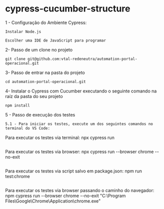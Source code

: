 # cypress-cucumber-structure

1 - Configuração do Ambiente Cypress:
```
Instalar Node.js
```
```
Escolher uma IDE de JavaScript para programar
```
2- Passo de um clone no projeto
```
git clone git@github.com:vtal-redeneutra/automation-portal-operacional.git
```
3- Passo de entrar na pasta do projeto
```
cd automation-portal-operacional.git
``` 
4- Instalar o Cypress com Cucumber executando o seguinte comando na raíz da pasta do seu projeto
```
npm install
```
5 - Passo de execução dos testes
```
5.1 - Para iniciar os testes, execute um dos seguintes comandos no terminal do VS Code:

```
Para executar os testes via terminal: npx cypress run
```
```
Para executar os testes via browser: npx cypress run --browser chrome --no-exit
```
```
Para executar os testes via script salvo em package.json: npm run test:chrome
```
```
Para executar os testes via browser passando o caminho do navegador: 
npm cypress run --browser chrome --no-exit "C:\Program Files\Google\Chrome\Application\chrome.exe"
```
```
